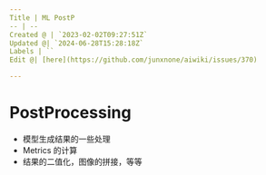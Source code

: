 ```yaml
---
Title | ML PostP
-- | --
Created @ | `2023-02-02T09:27:51Z`
Updated @| `2024-06-28T15:28:18Z`
Labels | ``
Edit @| [here](https://github.com/junxnone/aiwiki/issues/370)

---
```

# PostProcessing
- 模型生成结果的一些处理
- Metrics  的计算
- 结果的二值化，图像的拼接，等等

